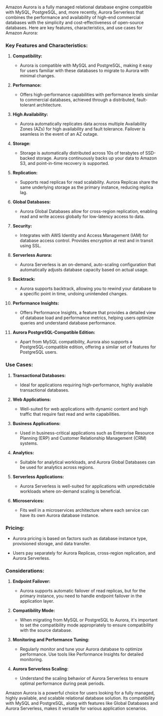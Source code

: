 Amazon Aurora is a fully managed relational database engine compatible with MySQL, PostgreSQL, and, more recently, Aurora Serverless that combines the performance and availability of high-end commercial databases with the simplicity and cost-effectiveness of open-source databases. Here are key features, characteristics, and use cases for Amazon Aurora:

### Key Features and Characteristics:

1. **Compatibility:**
   - Aurora is compatible with MySQL and PostgreSQL, making it easy for users familiar with these databases to migrate to Aurora with minimal changes.

2. **Performance:**
   - Offers high-performance capabilities with performance levels similar to commercial databases, achieved through a distributed, fault-tolerant architecture.

3. **High Availability:**
   - Aurora automatically replicates data across multiple Availability Zones (AZs) for high availability and fault tolerance. Failover is seamless in the event of an AZ outage.

4. **Storage:**
   - Storage is automatically distributed across 10s of terabytes of SSD-backed storage. Aurora continuously backs up your data to Amazon S3, and point-in-time recovery is supported.

5. **Replication:**
   - Supports read replicas for read scalability. Aurora Replicas share the same underlying storage as the primary instance, reducing replica lag.

6. **Global Databases:**
   - Aurora Global Databases allow for cross-region replication, enabling read and write access globally for low-latency access to data.

7. **Security:**
   - Integrates with AWS Identity and Access Management (IAM) for database access control. Provides encryption at rest and in transit using SSL.

8. **Serverless Aurora:**
   - Aurora Serverless is an on-demand, auto-scaling configuration that automatically adjusts database capacity based on actual usage.

9. **Backtrack:**
   - Aurora supports backtrack, allowing you to rewind your database to a specific point in time, undoing unintended changes.

10. **Performance Insights:**
    - Offers Performance Insights, a feature that provides a detailed view of database load and performance metrics, helping users optimize queries and understand database performance.

11. **Aurora PostgreSQL-Compatible Edition:**
    - Apart from MySQL compatibility, Aurora also supports a PostgreSQL-compatible edition, offering a similar set of features for PostgreSQL users.

### Use Cases:

1. **Transactional Databases:**
   - Ideal for applications requiring high-performance, highly available transactional databases.

2. **Web Applications:**
   - Well-suited for web applications with dynamic content and high traffic that require fast read and write capabilities.

3. **Business Applications:**
   - Used in business-critical applications such as Enterprise Resource Planning (ERP) and Customer Relationship Management (CRM) systems.

4. **Analytics:**
   - Suitable for analytical workloads, and Aurora Global Databases can be used for analytics across regions.

5. **Serverless Applications:**
   - Aurora Serverless is well-suited for applications with unpredictable workloads where on-demand scaling is beneficial.

6. **Microservices:**
   - Fits well in a microservices architecture where each service can have its own Aurora database instance.

### Pricing:

- Aurora pricing is based on factors such as database instance type, provisioned storage, and data transfer. 

- Users pay separately for Aurora Replicas, cross-region replication, and Aurora Serverless.

### Considerations:

1. **Endpoint Failover:**
   - Aurora supports automatic failover of read replicas, but for the primary instance, you need to handle endpoint failover in the application layer.

2. **Compatibility Mode:**
   - When migrating from MySQL or PostgreSQL to Aurora, it's important to set the compatibility mode appropriately to ensure compatibility with the source database.

3. **Monitoring and Performance Tuning:**
   - Regularly monitor and tune your Aurora database to optimize performance. Use tools like Performance Insights for detailed monitoring.

4. **Aurora Serverless Scaling:**
   - Understand the scaling behavior of Aurora Serverless to ensure optimal performance during peak periods.

Amazon Aurora is a powerful choice for users looking for a fully managed, highly available, and scalable relational database solution. Its compatibility with MySQL and PostgreSQL, along with features like Global Databases and Aurora Serverless, makes it versatile for various application scenarios.
